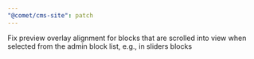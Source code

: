 ```yaml
---
"@comet/cms-site": patch
---
```


Fix preview overlay alignment for blocks that are scrolled into view when selected from the admin block list, e.g., in sliders blocks
